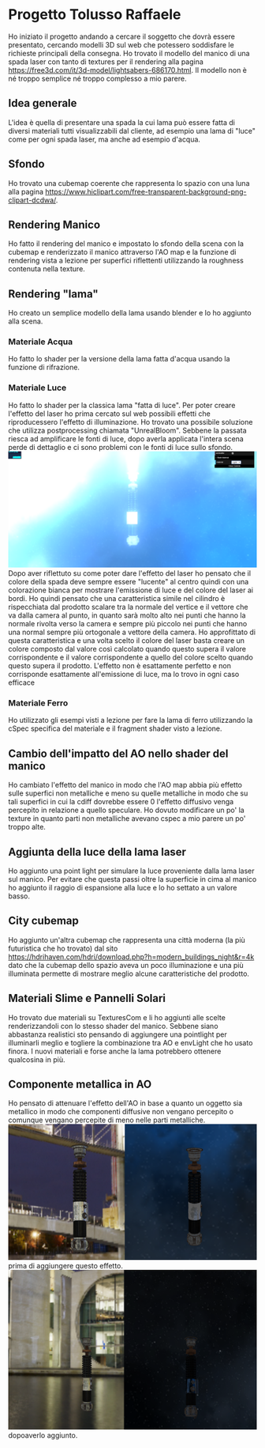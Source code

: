 # Progetto Tolusso Raffaele 
Ho iniziato il progetto andando a cercare il soggetto che dovrà essere presentato, cercando modelli 3D sul web che potessero soddisfare le richieste principali della consegna. Ho trovato il modello del manico di una spada laser con tanto di textures per il rendering alla pagina https://free3d.com/it/3d-model/lightsabers-686170.html. Il modello non è né troppo semplice né troppo complesso a mio parere.
## Idea generale
L'idea è quella di presentare una spada la cui lama può essere fatta di diversi materiali tutti visualizzabili dal cliente, ad esempio una lama di "luce" come per ogni spada laser, ma anche ad esempio d'acqua.
## Sfondo
Ho trovato una cubemap coerente che rappresenta lo spazio con una luna alla pagina https://www.hiclipart.com/free-transparent-background-png-clipart-dcdwa/.
## Rendering Manico
Ho fatto il rendering del manico e impostato lo sfondo della scena con la cubemap e renderizzato il manico attraverso l'AO map e la funzione di rendering vista a lezione per superfici riflettenti utilizzando la roughness contenuta nella texture.
## Rendering "lama" 
Ho creato un semplice modello della lama usando blender e lo ho aggiunto alla scena.
### Materiale Acqua
Ho fatto lo shader per la versione della lama fatta d'acqua usando la funzione di rifrazione.
### Materiale Luce
Ho fatto lo shader per la classica lama "fatta di luce". Per poter creare l'effetto del laser ho prima cercato sul web possibili effetti che riproducessero l'effetto di illuminazione. Ho trovato una possibile soluzione che utilizza postprocessing chiamata "UnrealBloom". Sebbene la passata riesca ad amplificare le fonti di luce, dopo averla applicata l'intera scena perde di dettaglio e ci sono problemi con le fonti di luce sullo sfondo. 
![risultato utilizzando UnrealBloom](images/UnrealBloom.png) 
Dopo aver riflettuto su come poter dare l'effetto del laser ho pensato che il colore della spada deve sempre essere "lucente" al centro quindi con una colorazione bianca per mostrare l'emissione di luce e del colore del laser ai bordi. Ho quindi pensato che una caratteristica simile nel cilindro è rispecchiata dal prodotto scalare tra la normale del vertice e il vettore che va dalla camera al punto, in quanto sarà molto alto nei punti che hanno la normale rivolta verso la camera e sempre più piccolo nei punti che hanno una normal sempre più ortogonale a vettore della camera. Ho approfittato di questa caratteristica e una volta scelto il colore del laser basta creare un colore composto dal valore così calcolato quando questo supera il valore corrispondente e il valore corrispondente a quello del colore scelto quando questo supera il prodotto. L'effetto non è esattamente perfetto e non corrisponde esattamente all'emissione di luce, ma lo trovo in ogni caso efficace
### Materiale Ferro
Ho utilizzato gli esempi visti a lezione per fare la lama di ferro utilizzando la cSpec specifica del materiale e il fragment shader visto a lezione.
## Cambio dell'impatto del AO nello shader del manico
Ho cambiato l'effetto del manico in modo che l'AO map abbia più effetto sulle superfici non metalliche e meno su quelle metalliche in modo che su tali superfici in cui la cdiff dovrebbe essere 0 l'effetto diffusivo venga percepito in relazione a quello speculare. Ho dovuto modificare un po' la texture in quanto parti non metalliche avevano cspec a mio parere un po' troppo alte.
## Aggiunta della luce della lama laser
Ho aggiunto una point light per simulare la luce proveniente dalla lama laser sul manico. Per evitare che questa passi oltre la superficie in cima al manico ho aggiunto il raggio di espansione alla luce e lo ho settato a un valore basso.
## City cubemap 
Ho aggiunto un'altra cubemap che rappresenta una città moderna (la più futuristica che ho trovato) dal sito https://hdrihaven.com/hdri/download.php?h=modern_buildings_night&r=4k dato che la cubemap dello spazio aveva un poco illuminazione e una più illuminata permette di mostrare meglio alcune caratteristiche del prodotto.
## Materiali Slime e Pannelli Solari
Ho trovato due materiali su TexturesCom e li ho aggiunti alle scelte renderizzandoli con lo stesso shader del manico. Sebbene siano abbastanza realistici sto pensando di aggiungere una pointlight per illuminarli meglio e togliere la combinazione tra AO e envLight che ho usato finora. I nuovi materiali e forse anche la lama potrebbero ottenere qualcosina in più.
## Componente metallica in AO
Ho pensato di attenuare l'effetto dell'AO in base a quanto un oggetto sia metallico in modo che componenti diffusive non vengano percepito o comunque vengano percepite di meno nelle parti metalliche.
![prima](images/prima.png) prima di aggiungere questo effetto.
![dopo](images/dopo.png) dopoaverlo aggiunto.